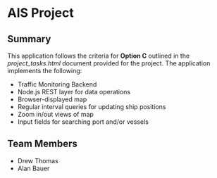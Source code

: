 # AIS Project

## Summary

This application follows the criteria for **Option C** outlined in the *project_tasks.html* document provided for the
project. The application implements the following:

- Traffic Monitoring Backend
- Node.js REST layer for data operations
- Browser-displayed map
- Regular interval queries for updating ship positions
- Zoom in/out views of map
- Input fields for searching port and/or vessels

## Team Members
- Drew Thomas
- Alan Bauer
